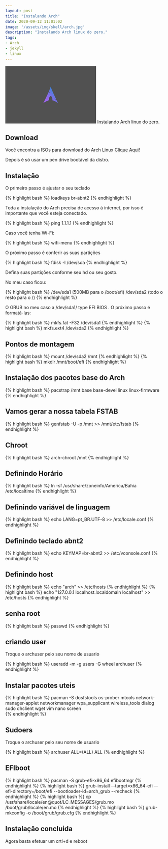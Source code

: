 ```yaml
---
layout: post
title: "Instalando Arch"
date: 2020-09-12 11:01:02
image: '/assets/img/skell/arch.jpg'
description: "Instalando Arch linux do zero."
tags:
- Arch
- jekyll
- linux
---
```


<img src="/assets/img/skell/arch.jpg" style="width: 286px; height: 180px;">
Instalando  Arch linux do zero.

## Download
<p> Você encontra a ISOs para download do Arch Linux <a href="https://www.archlinux.org/download/"> Clique Aqui!</a></p>
<p> Depois é só usar um pen drive bootável da distro.</p>


## Instalação

<p> O primeiro passo é ajustar o seu teclado</p>
{% highlight bash %}
loadkeys br-abnt2
{% endhighlight %}

<p>Toda a instalação do Arch precisa de acesso à internet, por isso é importante que você esteja conectado.</p>
{% highlight bash %}
ping 1.1.1.1
{% endhighlight %}

<p>Caso você tenha Wi-Fi:</p>
{% highlight bash %}
wifi-menu
{% endhighlight %}

<p>O próximo passo é conferir as suas partições</p>
{% highlight bash %}
fdisk -l /dev/sda
{% endhighlight %}

<p>Defina suas partições conforme seu hd ou seu gosto.</p>
<p>No meu caso ficou:</p>

{% highlight bash %}
/dev/sda1 (500MB para o /boot/efi)
/dev/sda2 (todo o resto para o /)
{% endhighlight %}

<p>O GRUB no meu caso a /dev/sda1/ type EFI BIOS . O próximo passo é formatá-las:</p>
{% highlight bash %}
mkfs.fat -F32 /dev/sda1
{% endhighlight %}
{% highlight bash %}
mkfs.ext4 /dev/sda2
{% endhighlight %}

## Pontos de montagem
{% highlight bash %}
mount /dev/sda2 /mnt
{% endhighlight %}
{% highlight bash %}
mkdir /mnt/boot/efi
{% endhighlight %}

## Instalação dos pacotes base do Arch
{% highlight bash %}
pacstrap /mnt base base-devel linux linux-firmware
{% endhighlight %}


## Vamos gerar a nossa tabela FSTAB
{% highlight bash %}
genfstab -U -p /mnt >> /mnt/etc/fstab
{% endhighlight %}

## Chroot
{% highlight bash %}
arch-chroot /mnt
{% endhighlight %}

## Definindo Horário
{% highlight bash %}
ln -sf /usr/share/zoneinfo/America/Bahia /etc/localtime
{% endhighlight %}

## Definindo variável de linguagem
{% highlight bash %}
echo LANG=pt_BR.UTF-8 >> /etc/locale.conf
{% endhighlight %}

## Definindo teclado abnt2
{% highlight bash %}
echo KEYMAP=br-abnt2 >> /etc/vconsole.conf
{% endhighlight %}

## Definindo host
{% highlight bash %}
echo "arch" >> /etc/hosts
{% endhighlight %}
{% highlight bash %}
echo "127.0.0.1      localhost.localdomain            localhost" >> /etc/hosts
{% endhighlight %}

## senha root
{% highlight bash %}
passwd
{% endhighlight %}

## criando user

<p>Troque o archuser pelo seu nome de usuario</p>

{% highlight bash %}
useradd -m -g users -G wheel archuser
{% endhighlight %}

## Instalar pacotes uteis
{% highlight bash %}
pacman -S dosfstools os-prober mtools network-manager-applet networkmanager wpa_supplicant wireless_tools dialog sudo dhclient wget vim nano screen  
{% endhighlight %}

## Sudoers
<p>Troque o archuser pelo seu nome de usuario</p>
{% highlight bash %}
archuser ALL=(ALL) ALL
{% endhighlight %}

## EFIboot
{% highlight bash %}
pacman -S grub-efi-x86_64 efibootmgr
{% endhighlight %}
{% highlight bash %}
grub-install --target=x86_64-efi --efi-directory=/boot/efi --bootloader-id=arch_grub --recheck
{% endhighlight %}
{% highlight bash %}
cp /usr/share/locale/en@quot/LC_MESSAGES/grub.mo /boot/grub/locale/en.mo
{% endhighlight %}
{% highlight bash %}
grub-mkconfig -o /boot/grub/grub.cfg
{% endhighlight %}

## Instalação concluida
<p>Agora basta efetuar um crtl+d e reboot</p>
